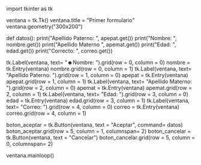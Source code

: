 import tkinter as tk

ventana = tk.Tk()
ventana.title = "Primer formulario"
ventana.geometry("300x200")

def datos():
    print("Apellido Paterno: ", apepat.get())
    print("Nombre: ", nombre.get())
    print("Apellido Materno ", apemat.get())
    print("Edad: ", edad.get())
    print("Correcto: ", correo.get())

tk.Label(ventana, text= "☻Nombre: ").grid(row = 0, column = 0)
nombre = tk.Entry(ventana)
nombre.grid(row = 0, column = 1)
tk.Label(ventana, text= "Apellido Paterno: ").grid(row = 1, column = 0)
apepat = tk.Entry(ventana)
apepat.grid(row = 1, column = 1)
tk.Label(ventana, text= "Apellido Materno: ").grid(row = 2, column = 0)
apemat = tk.Entry(ventana)
apemat.grid(row = 2, column = 1)
tk.Label(ventana, text= "Edad: ").grid(row = 3, column = 0)
edad = tk.Entry(ventana)
edad.grid(row = 3, column = 1)
tk.Label(ventana, text= "Correo: ").grid(row = 4, column = 0)
correo = tk.Entry(ventana)
correo.grid(row = 4, column = 1)

boton_aceptar = tk.Button(ventana, text = "Aceptar", command= datos)
boton_aceptar.grid(row = 5, column = 1, columnspan= 2)
boton_cancelar = tk.Button(ventana, text = "Cancelar")
boton_cancelar.grid(row = 5, column = 0, columnspan= 2)

ventana.mainloop()

